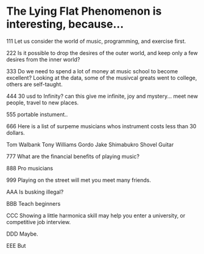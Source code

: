 # The Lying Flat Phenomenon is interesting, because...

111 Let us consider the world of music, programming, and exercise first.

222 Is it possible to drop the desires of the outer world, and keep only a few desires from the inner world? 

333 Do we need to spend a lot of money at music school to become excellent? Looking at the data, some of the musivcal greats went to college, others are self-taught. 

444 30 usd to Infinity?  can this give me infinite, joy and mystery... meet new people, travel to new places.

555 portable instument..

666 Here is a list of surpeme musicians whos instrument costs less than 30 dollars. 

Tom Walbank
Tony Williams
Gordo
Jake Shimabukro
Shovel Guitar

777 What are the financial benefits of playing music?

888 Pro musicians

999 Playing on the street will met you meet many friends.

AAA Is busking illegal?

BBB Teach beginners

CCC Showing a little harmonica skill may help you enter a university, or competitive job interview. 

DDD Maybe.

EEE But




